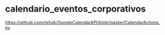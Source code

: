 # calendario_eventos_corporativos

https://github.com/refulk/GoogleCalendarAPI/blob/master/CalendarActions.py
